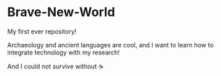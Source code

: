 # Brave-New-World
My first ever repository!

Archaeology and ancient languages are cool, and I want to learn how to integrate technology with my research!

And I could not survive without :coffee:
